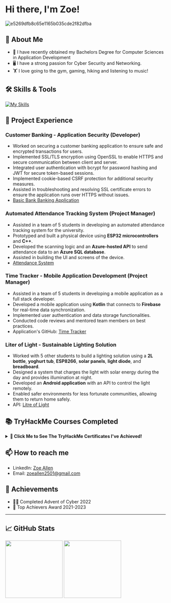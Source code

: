 # Hi there, I'm Zoe! 

![e5269dfb8c65e1165b035cde2f82dfba](https://github.com/user-attachments/assets/93ffd343-986e-487c-8c7f-de92e032aadc)

## 🌟 About Me

- 🔭 I have recently obtained my Bachelors Degree for Computer Sciences in Application Development
- 🖥️ I have a strong passion for Cyber Security and Networking.
- 🏋️ I love going to the gym, gaming, hiking and listening to music!

## 🛠️ Skills & Tools

[![My Skills](https://skillicons.dev/icons?i=azure,mysql,docker,figma,firebase,github,java,kotlin,visualstudio,nodejs)](https://skillicons.dev)

## 📂 Project Experience

### **Customer Banking - Application Security (Developer)**
- Worked on securing a customer banking application to ensure safe and encrypted transactions for users.
- Implemented SSL/TLS encryption using OpenSSL to enable HTTPS and secure communication between client and server.
- Integrated user authentication with bcrypt for password hashing and JWT for secure token-based sessions.
- Implemented cookie-based CSRF protection for additional security measures.
- Assisted in troubleshooting and resolving SSL certificate errors to ensure the application runs over HTTPS without issues.
- [Basic Bank Banking Application](https://github.com/sezziiee/BankingApplication)
  
### **Automated Attendance Tracking System (Project Manager)**
- Assisted in a team of 5 students in developing an automated attendance tracking system for the university.
- Prototyped and built a physical device using **ESP32 microcontrollers** and **C++**.
- Developed the scanning logic and an **Azure-hosted API** to send attendance data to an **Azure SQL database**.
- Assisted in building the UI and screens of the device.
- [Attendance System](https://github.com/sezziiee/XBCADAttendance)

### **Time Tracker - Mobile Application Development (Project Manager)**
- Assisted in a team of 5 students in developing a mobile application as a full stack developer.
- Developed a mobile application using **Kotlin** that connects to **Firebase** for real-time data synchronization.
- Implemented user authentication and data storage functionalities.
- Conducted code reviews and mentored team members on best practices.
- Application's GitHub: [Time Tracker](https://github.com/sezziiee/TickTockTimeTracker)

### **Liter of Light - Sustainable Lighting Solution**
- Worked with 5 other students to build a lighting solution using a **2L bottle**, **yoghurt tub**, **ESP8266**, **solar panels**, **light diode**, and **breadboard**.
- Designed a system that charges the light with solar energy during the day and provides illumination at night.
- Developed an **Android application** with an API to control the light remotely.
- Enabled safer environments for less fortunate communities, allowing them to return home safely.
- API: [Litre of Light](https://github.com/sezziiee/LiterOfLight)

## 📚 TryHackMe Courses Completed

<details>
  <summary><b>🎯 Click Me to See The TryHackMe Certificates I've Achieved!</b></summary>

### **Pre-Security**
  
  ![THM-JVMSJXBQXS](https://github.com/user-attachments/assets/0f462c3d-75ce-4a24-ae5e-88c2439f6c08)

### **Advent of Cyber**

[THM-YTAQWT3FKW.pdf](https://github.com/user-attachments/files/18431413/THM-YTAQWT3FKW.pdf)

### **Advent Of Cyber** 

![THM CERTIFICATE](https://github.com/user-attachments/assets/9616d3d0-042d-460f-81b4-c314fce41f32)


</details>

## 📫 How to reach me

- LinkedIn: [Zoe Allen](https://www.linkedin.com/in/zoe-allen-205192248/)
- Email: [zoeallen2501@gmail.com](mailto:zoeallen2501@gmail.com)

## 🏅 Achievements

- 👩‍💻 Completed Advent of Cyber 2022
- 🌟 Top Achievers Award 2021-2023
---
## 📈 GitHub Stats

<div>
  <img height="180em" src="https://github-readme-stats.vercel.app/api?username=sezziiee&show_icons=true&hide_border=true&&count_private=true&include_all_commits=true" />
  <img height="180em" src="https://github-readme-stats.vercel.app/api/top-langs/?username=sezziiee&exclude_repo=Limitless&show_icons=true&hide_border=true&layout=compact&langs_count=8"/>
</div>
